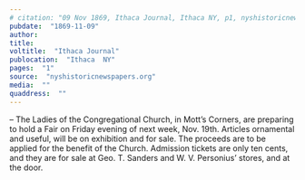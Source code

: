 ```yaml
---
# citation: "09 Nov 1869, Ithaca Journal, Ithaca NY, p1, nyshistoricnewspapers.org."
pubdate:  "1869-11-09"
author: 
title: 
voltitle:  "Ithaca Journal"
publocation:  "Ithaca  NY"
pages:  "1"
source:  "nyshistoricnewspapers.org"
media:  ""
quaddress:  ""
---
```


– The Ladies of the Congregational Church, in Mott’s Corners, are preparing to hold a Fair on Friday evening of next week, Nov. 19th. Articles ornamental and useful, will be on exhibition and for sale. The proceeds are to be applied for the benefit of the Church. Admission tickets are only ten cents, and they are for sale at Geo. T. Sanders and W. V. Personius’ stores, and at the door.


